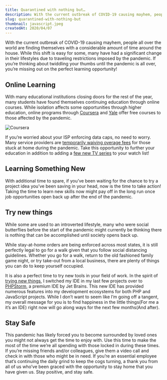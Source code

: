 ```yaml
---
title: Quarantined with nothing but…
description: With the current outbreak of COVID-19 causing mayhem, people all over the world are finding themselves with a considerable amount of time around the house.
slug: quarantined-with-nothing-but
thumbnail: javascript.jpeg
createdAt: 2020/04/07
---
```


With the current outbreak of COVID-19 causing mayhem, people all over the world are finding themselves with a considerable amount of time around the house. While this shift is easy for some, many have had a significant change in their lifestyles due to traveling restrictions imposed by the pandemic. If you’re thinking about twiddling your thumbs until the pandemic is all over, you’re missing out on the perfect learning opportunity! 

## Online Learning

With many educational institutions closing doors for the rest of the year, many students have found themselves continuing education through online courses. While isolation affects some opportunities through higher education, online programs through [Coursera](https://www.coursera.org/coronavirus) and [Yale](https://oyc.yale.edu/) offer free courses to those affected by the pandemic.

<img src="/images/blog/coursera-1.png" alt="Coursera" />

If you’re worried about your ISP enforcing data caps, no need to worry. Many service providers are [temporarily waiving overage fees](https://www.fastcompany.com/90480069/the-coronavirus-might-have-just-killed-isp-data-caps) for those stuck at home during the pandemic. Take this opportunity to further your education in addition to adding a [few new TV series](https://www.usatoday.com/story/tech/reviewedcom/2020/03/26/coronavirus-100-best-tv-shows-watch-while-quarantine/2907294001/) to your watch list!

## Learning Something New

With additional time to spare, if you’ve been waiting for the chance to try a project idea you’ve been saving in your head, now is the time to take action! Taking the time to learn new skills now might pay off in the long run once job opportunities open back up after the end of the pandemic.

## Try new things
While some are used to an introverted lifestyle, many who were social butterflies before the start of the pandemic might currently be thinking there is nothing that can be accomplished until society opens back up.

While stay-at-home orders are being enforced across most states, it is still perfectly legal to go for a walk given that you follow social distancing guidelines. Whether you go for a walk, return to the old fashioned family game night, or try take-out from a local business, there are plenty of things you can do to keep yourself occupied.

It is also a perfect time to try new tools in your field of work. In the spirit of [trying new things](/articles/learning-new-technology), I switched my IDE in my last few projects over to [PHPStorm](https://www.jetbrains.com/phpstorm/), a premium IDE by Jet Brains. This new IDE has provided numerous features into my development ecosystems for both PHP and JavaScript projects. While I don’t want to seem like I’m going off a tangent, my overall message for you is to find happiness in the little things(For me a it’s an IDE) right now will go along ways for the next few months(And after).

## Stay Safe
This pandemic has likely forced you to become surrounded by loved ones you might not always get the time to enjoy with. Use this time to make the most of the time we’re all spending with those locked in during these times. If you’re missing friends and/or colleagues, give them a video call and check in with those who might be in need. If you’re an essential employee that’s continuing the daily grind to keep the cogs turning, a thank you from all of us who’ve been graced with the opportunity to stay home that you have given us. Stay positive, and stay safe.
